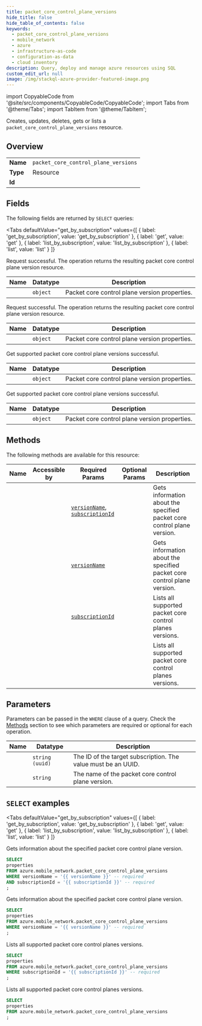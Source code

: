```yaml
--- 
title: packet_core_control_plane_versions
hide_title: false
hide_table_of_contents: false
keywords:
  - packet_core_control_plane_versions
  - mobile_network
  - azure
  - infrastructure-as-code
  - configuration-as-data
  - cloud inventory
description: Query, deploy and manage azure resources using SQL
custom_edit_url: null
image: /img/stackql-azure-provider-featured-image.png
---
```


import CopyableCode from '@site/src/components/CopyableCode/CopyableCode';
import Tabs from '@theme/Tabs';
import TabItem from '@theme/TabItem';

Creates, updates, deletes, gets or lists a <code>packet_core_control_plane_versions</code> resource.

## Overview
<table><tbody>
<tr><td><b>Name</b></td><td><code>packet_core_control_plane_versions</code></td></tr>
<tr><td><b>Type</b></td><td>Resource</td></tr>
<tr><td><b>Id</b></td><td><CopyableCode code="azure.mobile_network.packet_core_control_plane_versions" /></td></tr>
</tbody></table>

## Fields

The following fields are returned by `SELECT` queries:

<Tabs
    defaultValue="get_by_subscription"
    values={[
        { label: 'get_by_subscription', value: 'get_by_subscription' },
        { label: 'get', value: 'get' },
        { label: 'list_by_subscription', value: 'list_by_subscription' },
        { label: 'list', value: 'list' }
    ]}
>
<TabItem value="get_by_subscription">

Request successful. The operation returns the resulting packet core control plane version resource.

<table>
<thead>
    <tr>
    <th>Name</th>
    <th>Datatype</th>
    <th>Description</th>
    </tr>
</thead>
<tbody>
<tr>
    <td><CopyableCode code="properties" /></td>
    <td><code>object</code></td>
    <td>Packet core control plane version properties.</td>
</tr>
</tbody>
</table>
</TabItem>
<TabItem value="get">

Request successful. The operation returns the resulting packet core control plane version resource.

<table>
<thead>
    <tr>
    <th>Name</th>
    <th>Datatype</th>
    <th>Description</th>
    </tr>
</thead>
<tbody>
<tr>
    <td><CopyableCode code="properties" /></td>
    <td><code>object</code></td>
    <td>Packet core control plane version properties.</td>
</tr>
</tbody>
</table>
</TabItem>
<TabItem value="list_by_subscription">

Get supported packet core control plane versions successful.

<table>
<thead>
    <tr>
    <th>Name</th>
    <th>Datatype</th>
    <th>Description</th>
    </tr>
</thead>
<tbody>
<tr>
    <td><CopyableCode code="properties" /></td>
    <td><code>object</code></td>
    <td>Packet core control plane version properties.</td>
</tr>
</tbody>
</table>
</TabItem>
<TabItem value="list">

Get supported packet core control plane versions successful.

<table>
<thead>
    <tr>
    <th>Name</th>
    <th>Datatype</th>
    <th>Description</th>
    </tr>
</thead>
<tbody>
<tr>
    <td><CopyableCode code="properties" /></td>
    <td><code>object</code></td>
    <td>Packet core control plane version properties.</td>
</tr>
</tbody>
</table>
</TabItem>
</Tabs>

## Methods

The following methods are available for this resource:

<table>
<thead>
    <tr>
    <th>Name</th>
    <th>Accessible by</th>
    <th>Required Params</th>
    <th>Optional Params</th>
    <th>Description</th>
    </tr>
</thead>
<tbody>
<tr>
    <td><a href="#get_by_subscription"><CopyableCode code="get_by_subscription" /></a></td>
    <td><CopyableCode code="select" /></td>
    <td><a href="#parameter-versionName"><code>versionName</code></a>, <a href="#parameter-subscriptionId"><code>subscriptionId</code></a></td>
    <td></td>
    <td>Gets information about the specified packet core control plane version.</td>
</tr>
<tr>
    <td><a href="#get"><CopyableCode code="get" /></a></td>
    <td><CopyableCode code="select" /></td>
    <td><a href="#parameter-versionName"><code>versionName</code></a></td>
    <td></td>
    <td>Gets information about the specified packet core control plane version.</td>
</tr>
<tr>
    <td><a href="#list_by_subscription"><CopyableCode code="list_by_subscription" /></a></td>
    <td><CopyableCode code="select" /></td>
    <td><a href="#parameter-subscriptionId"><code>subscriptionId</code></a></td>
    <td></td>
    <td>Lists all supported packet core control planes versions.</td>
</tr>
<tr>
    <td><a href="#list"><CopyableCode code="list" /></a></td>
    <td><CopyableCode code="select" /></td>
    <td></td>
    <td></td>
    <td>Lists all supported packet core control planes versions.</td>
</tr>
</tbody>
</table>

## Parameters

Parameters can be passed in the `WHERE` clause of a query. Check the [Methods](#methods) section to see which parameters are required or optional for each operation.

<table>
<thead>
    <tr>
    <th>Name</th>
    <th>Datatype</th>
    <th>Description</th>
    </tr>
</thead>
<tbody>
<tr id="parameter-subscriptionId">
    <td><CopyableCode code="subscriptionId" /></td>
    <td><code>string (uuid)</code></td>
    <td>The ID of the target subscription. The value must be an UUID.</td>
</tr>
<tr id="parameter-versionName">
    <td><CopyableCode code="versionName" /></td>
    <td><code>string</code></td>
    <td>The name of the packet core control plane version.</td>
</tr>
</tbody>
</table>

## `SELECT` examples

<Tabs
    defaultValue="get_by_subscription"
    values={[
        { label: 'get_by_subscription', value: 'get_by_subscription' },
        { label: 'get', value: 'get' },
        { label: 'list_by_subscription', value: 'list_by_subscription' },
        { label: 'list', value: 'list' }
    ]}
>
<TabItem value="get_by_subscription">

Gets information about the specified packet core control plane version.

```sql
SELECT
properties
FROM azure.mobile_network.packet_core_control_plane_versions
WHERE versionName = '{{ versionName }}' -- required
AND subscriptionId = '{{ subscriptionId }}' -- required
;
```
</TabItem>
<TabItem value="get">

Gets information about the specified packet core control plane version.

```sql
SELECT
properties
FROM azure.mobile_network.packet_core_control_plane_versions
WHERE versionName = '{{ versionName }}' -- required
;
```
</TabItem>
<TabItem value="list_by_subscription">

Lists all supported packet core control planes versions.

```sql
SELECT
properties
FROM azure.mobile_network.packet_core_control_plane_versions
WHERE subscriptionId = '{{ subscriptionId }}' -- required
;
```
</TabItem>
<TabItem value="list">

Lists all supported packet core control planes versions.

```sql
SELECT
properties
FROM azure.mobile_network.packet_core_control_plane_versions
;
```
</TabItem>
</Tabs>
